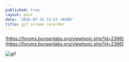 ```yaml
---
published: true
layout: post
date: '2016-07-15 11:53 +0200'
title: gif screen recorder
---
```

[https://forums.bunsenlabs.org/viewtopic.php?id=2366](https://forums.bunsenlabs.org/viewtopic.php?id=2366)

![gif](https://cdn.scrot.moe/images/2016/07/15/recording.gif)
